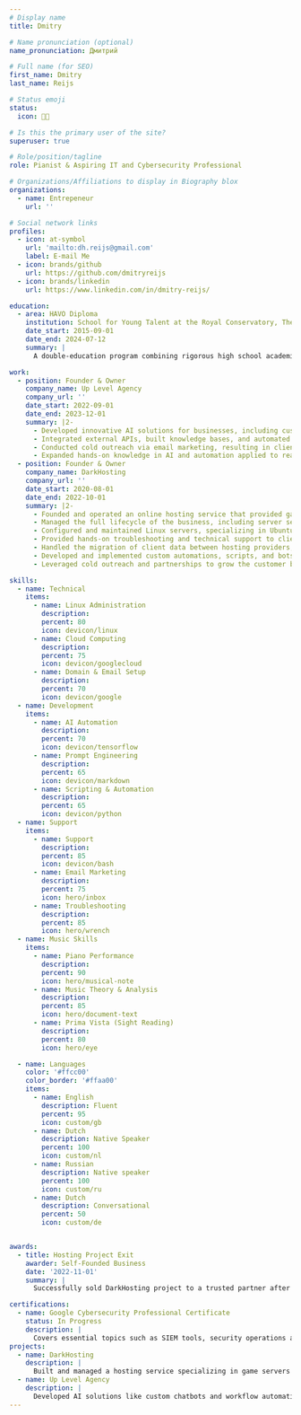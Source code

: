 ```yaml
---
# Display name
title: Dmitry

# Name pronunciation (optional)
name_pronunciation: Дмитрий

# Full name (for SEO)
first_name: Dmitry
last_name: Reijs

# Status emoji
status:
  icon: 👨‍💻

# Is this the primary user of the site?
superuser: true

# Role/position/tagline
role: Pianist & Aspiring IT and Cybersecurity Professional

# Organizations/Affiliations to display in Biography blox
organizations:
  - name: Entrepeneur
    url: ''

# Social network links
profiles:
  - icon: at-symbol
    url: 'mailto:dh.reijs@gmail.com'
    label: E-mail Me
  - icon: brands/github
    url: https://github.com/dmitryreijs
  - icon: brands/linkedin
    url: https://www.linkedin.com/in/dmitry-reijs/

education:
  - area: HAVO Diploma
    institution: School for Young Talent at the Royal Conservatory, The Hague
    date_start: 2015-09-01
    date_end: 2024-07-12
    summary: |
      A double-education program combining rigorous high school academics with intensive musical training. Curriculum included liberal arts, music theory, history, private piano lessons, and choir, alongside exposure to other disciplines such as ballet and visual arts.

work:
  - position: Founder & Owner
    company_name: Up Level Agency
    company_url: ''
    date_start: 2022-09-01
    date_end: 2023-12-01
    summary: |2-
      - Developed innovative AI solutions for businesses, including custom chatbots and automated workflows using platforms like Voiceflow and Botpress.
      - Integrated external APIs, built knowledge bases, and automated processes with Python scripts.
      - Conducted cold outreach via email marketing, resulting in client meetings and a successful website project.
      - Expanded hands-on knowledge in AI and automation applied to real-world scenarios.
  - position: Founder & Owner
    company_name: DarkHosting
    company_url: ''
    date_start: 2020-08-01
    date_end: 2022-10-01
    summary: |2-
      - Founded and operated an online hosting service that provided game and web hosting solutions for FiveM, Minecraft, and other platforms.
      - Managed the full lifecycle of the business, including server setup, VPS reselling, automation, customer support, and client onboarding.
      - Configured and maintained Linux servers, specializing in Ubuntu, utilizing WHMCS and Pterodactyl for automated billing and server management.
      - Provided hands-on troubleshooting and technical support to clients, resolving issues related to server downtime, configuration errors, and performance optimization.
      - Handled the migration of client data between hosting providers, utilizing SFTP and other automation tools to streamline processes.
      - Developed and implemented custom automations, scripts, and bots to improve service efficiency and reduce manual workloads.
      - Leveraged cold outreach and partnerships to grow the customer base, ultimately providing hosting services to a variety of small to mid-sized clients.

skills:
  - name: Technical
    items:
      - name: Linux Administration
        description: 
        percent: 80
        icon: devicon/linux
      - name: Cloud Computing
        description: 
        percent: 75
        icon: devicon/googlecloud
      - name: Domain & Email Setup
        description: 
        percent: 70
        icon: devicon/google
  - name: Development
    items:
      - name: AI Automation
        description: 
        percent: 70
        icon: devicon/tensorflow
      - name: Prompt Engineering
        description: 
        percent: 65
        icon: devicon/markdown
      - name: Scripting & Automation
        description: 
        percent: 65
        icon: devicon/python
  - name: Support
    items:
      - name: Support
        description: 
        percent: 85
        icon: devicon/bash
      - name: Email Marketing
        description: 
        percent: 75
        icon: hero/inbox
      - name: Troubleshooting
        description: 
        percent: 85
        icon: hero/wrench
  - name: Music Skills
    items:
      - name: Piano Performance
        description: 
        percent: 90
        icon: hero/musical-note
      - name: Music Theory & Analysis
        description: 
        percent: 85
        icon: hero/document-text
      - name: Prima Vista (Sight Reading)
        description: 
        percent: 80
        icon: hero/eye

  - name: Languages
    color: '#ffcc00'
    color_border: '#ffaa00'
    items:
      - name: English
        description: Fluent
        percent: 95
        icon: custom/gb
      - name: Dutch
        description: Native Speaker
        percent: 100
        icon: custom/nl
      - name: Russian
        description: Native speaker
        percent: 100
        icon: custom/ru
      - name: Dutch
        description: Conversational
        percent: 50
        icon: custom/de


awards:
  - title: Hosting Project Exit
    awarder: Self-Founded Business
    date: '2022-11-01'
    summary: |
      Successfully sold DarkHosting project to a trusted partner after two years of building and managing the hosting service.

certifications:
  - name: Google Cybersecurity Professional Certificate
    status: In Progress
    description: |
      Covers essential topics such as SIEM tools, security operations automation, and cyber risk management.
projects:
  - name: DarkHosting
    description: |
      Built and managed a hosting service specializing in game servers and cloud solutions, offering automated tools and exceptional support to clients.
  - name: Up Level Agency
    description: |
      Developed AI solutions like custom chatbots and workflow automations for businesses, with a focus on innovation and client satisfaction.
---
```

